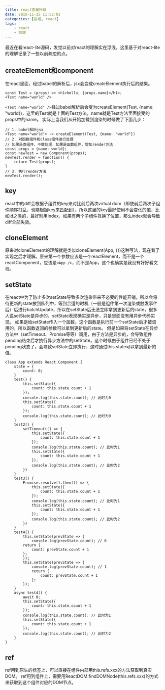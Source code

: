 ```yaml
---
title: react查漏补缺
date: 2018-11-25 11:52:01
categories: [前端, react]
tags:
    - react
    - 前端
---
```


最近在看react-lite源码，发觉以前对react的理解实在浮浅，这里基于对react-lite的理解记录了一些以前疏忽的点。
## createElement和component
在react里面，经过babel的解析后，jsx会变成createElement执行后的结果。
```
const Test = (props) => <h1>hello, {props.name}</h1>;
<Test name="world" />
```
`<Test name="world" />`经过babel解析后会变为createElement(Test, {name: "world})，这里的Test就是上面的Test方法，name就是Test方法里面接受的props中的name。
实际上当我们从开始加载到渲染的时候做了下面几步：
```
// 1. babel解析jsx
<Test name="world"> -> createElement(Test, {name: "world"})
// 2. 对函数组件和class组件进行处理
// 如果是类组件，不做处理，如果是函数组件，增加render方法
const props = {name: world};
const newTest = new Component(props);
newTest.render = function() {
    return Test(props);
}
// 3. 执行render方法
newTest.render();
```
## key
react中的diff会根据子组件的key来对比前后两次virtual dom（即使前后两次子组件顺序打乱，也能根据key来匹配到），所以这里的key最好使用不会变化的值，比如id之类的，最好别用index，如果有两个子组件互换了位置，那么index就会导致diff全部失效。
<!-- more -->
## cloneElement
原来对cloneElement的理解就是类似cloneElement(App, {})这种写法，现在看了实现之后才理解。原来第一个参数应该是一个reactElement，而不是一个reactComponent，应该是`<App />`，而不是App，这个也确实是我没有好好看文档。
## setState
在react中为了防止多次setState导致多次渲染带来不必要的性能开销，所以会将待更新的state放到队列中，等到合适的时机（一般是组件第一次渲染或触发事件后）后进行batchUpdate，所以在setState后无法立即拿到更新后的state，很多人说setState是异步的，setState表现确实是异步，只是里面没有用异步代码实现。
如果是给setState传入一个函数，这个函数是执行前一个setState后才被调用的，所以函数返回的参数可以拿到更新后的state。
但是如果将setState在异步方法中（setTimeout、Promise等等）调用，由于方法是异步的，会导致组件pending结束后才执行异步方法中的setState，这个时候由于组件已经不处于pending状态了，会导致setState立即执行，这时通过this.state可以拿到最新的值。
```
class App extends React.Component {
    state = {
        count: 0;
    }
    test() {
        this.setState({
            count: this.state.count + 1
        }); 
        console.log(this.state.count); // 此时为0
        this.setState({
            count: this.state.count + 1
        });
        console.log(this.state.count); // 此时为0
    }
    test2() {
        setTimeout(() => {
            this.setState({
                count: this.state.count + 1
            });
            console.log(this.state.count); // 此时为1
            this.setState({
                count: this.state.count + 1
            });
            console.log(this.state.count); // 此时为2
        })
    }
    test3() {
        Promise.resolve().then(() => {
            this.setState({
                count: this.state.count + 1
            });
            console.log(this.state.count); // 此时为1
            this.setState({
                count: this.state.count + 1
            });
            console.log(this.state.count); // 此时为2
        })
    }
    test4() {
        this.setState(prevState => {
            console.log(prevState.count); // 0
        return {
            count: prevState.count + 1
        };
        });
        this.setState(prevState => {
            console.log(prevState.count); // 1
            return {
                count: prevState.count + 1
            };
        });
    }
    async test4() {
        await 0;
        this.setState({
            count: this.state.count + 1
        });
        console.log(this.state.count); // 此时为1
        this.setState({
            count: this.state.count + 1
        });
        console.log(this.state.count); // 此时为2
    }
}
```
## ref
ref用到原生的标签上，可以直接在组件内部用this.refs.xxx的方法获取到真实DOM。
ref用到组件上，需要用ReactDOM.findDOMNode(this.refs.xxx)的方式来获取到这个组件对应的DOM节点。




